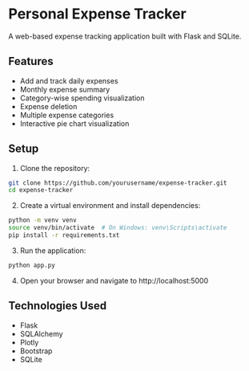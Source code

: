 # Personal Expense Tracker

A web-based expense tracking application built with Flask and SQLite.

## Features

- Add and track daily expenses
- Monthly expense summary
- Category-wise spending visualization
- Expense deletion
- Multiple expense categories
- Interactive pie chart visualization

## Setup

1. Clone the repository:
```bash
git clone https://github.com/yourusername/expense-tracker.git
cd expense-tracker
```

2. Create a virtual environment and install dependencies:
```bash
python -m venv venv
source venv/bin/activate  # On Windows: venv\Scripts\activate
pip install -r requirements.txt
```

3. Run the application:
```bash
python app.py
```

4. Open your browser and navigate to http://localhost:5000

## Technologies Used

- Flask
- SQLAlchemy
- Plotly
- Bootstrap
- SQLite
